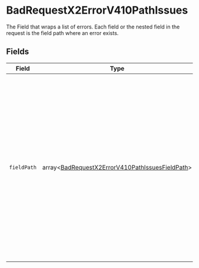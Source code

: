 # BadRequestX2ErrorV410PathIssues

The Field that wraps a list of errors. Each field or the nested field in the request is the field path where an error exists.


## Fields

| Field                                                                                                                                                                                                                                                            | Type                                                                                                                                                                                                                                                             | Required                                                                                                                                                                                                                                                         | Description                                                                                                                                                                                                                                                      |
| ---------------------------------------------------------------------------------------------------------------------------------------------------------------------------------------------------------------------------------------------------------------- | ---------------------------------------------------------------------------------------------------------------------------------------------------------------------------------------------------------------------------------------------------------------- | ---------------------------------------------------------------------------------------------------------------------------------------------------------------------------------------------------------------------------------------------------------------- | ---------------------------------------------------------------------------------------------------------------------------------------------------------------------------------------------------------------------------------------------------------------- |
| `fieldPath`                                                                                                                                                                                                                                                      | array<[BadRequestX2ErrorV410PathIssuesFieldPath](../../models/shared/BadRequestX2ErrorV410PathIssuesFieldPath.md)>                                                                                                                                               | :heavy_minus_sign:                                                                                                                                                                                                                                               | It is a dynamic field representing the path where error exists. The value is an array of issues; each object is a problem that occurred during validation. The object name `fieldPath` is replaced by the actual field name with its path in the request object. |